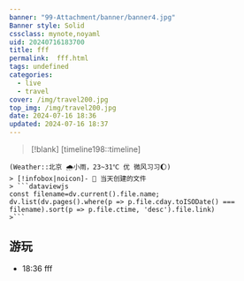 ```yaml
---
banner: "99-Attachment/banner/banner4.jpg"
Banner style: Solid
cssclass: mynote,noyaml
uid: 20240716183700 
title: fff
permalink:  fff.html
tags: undefined
categories:
  - live
  - travel
cover: /img/travel200.jpg
top_img: /img/travel200.jpg
date: 2024-07-16 18:36
updated: 2024-07-16 18:37
---
```

> [!blank] 
> [timeline198::timeline]
```ad-flex
(Weather::北京 🌧小雨，23~31℃ 优 微风习习🌔)
> [!infobox|noicon]- 🔖 当天创建的文件
> ```dataviewjs 
const filename=dv.current().file.name;
dv.list(dv.pages().where(p => p.file.cday.toISODate() === filename).sort(p => p.file.ctime, 'desc').file.link) 
>```
```

## 游玩
- 18:36 fff